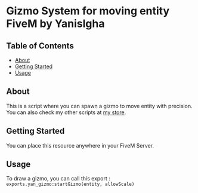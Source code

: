 # Gizmo System for moving entity FiveM by Yanislgha

## Table of Contents

- [About](#about)
- [Getting Started](#getting_started)
- [Usage](#usage)

## About <a name = "about"></a>

This is a script where you can spawn a gizmo to move entity with precision.
You can also check my other scripts at [my store](https://roleplayv.tebex.io/).


## Getting Started <a name = "getting_started"></a>

You can place this resource anywhere in your FiveM Server.

## Usage <a name = "usage"></a>

To draw a gizmo, you can call this export : `exports.yan_gizmo:startGizmo(entity, allowScale)`